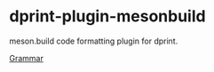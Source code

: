 # dprint-plugin-mesonbuild

meson.build code formatting plugin for dprint.

[Grammar](https://mesonbuild.com/Syntax.html#grammar)

